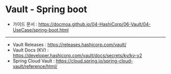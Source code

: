 # Vault - Spring boot

- 가이드 문서 : <https://docmoa.github.io/04-HashiCorp/06-Vault/04-UseCase/spring-boot.html>

---

- Vault Releases : https://releases.hashicorp.com/vault/
- Vault Docs (KV) : https://developer.hashicorp.com/vault/docs/secrets/kv/kv-v2
- Spring Cloud Vault : https://cloud.spring.io/spring-cloud-vault/reference/html/

